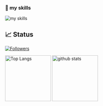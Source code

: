 ### 🌱 my skills
<img alt="my skills" src="https://skillicons.dev/icons?theme=light&perline=8&i=ts,js,html,pug,css,jquery,nodejs,ruby,react,nextjs,vue,sass,tailwind,webpack,git,github" />


## 📈 Status
[![Followers](https://badgen.org/img/zenn/yuto_nakamoto/followers?style=flat)](https://zenn.dev/yuto_nakamoto) 

<p align="left"> 
  <img alt="Top Langs" height="150px" src="https://github-readme-stats.vercel.app/api/top-langs/?username=nakamotoyuto&layout=compact&show_icons=true" />
  <img alt="github stats" height="150px" src="https://github-readme-stats.vercel.app/api?username=nakamotoyuto" />
</p>

